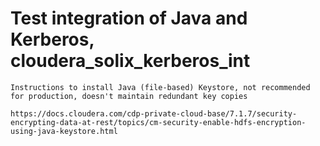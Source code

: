 # Test integration of Java and Kerberos, cloudera_solix_kerberos_int

```
Instructions to install Java (file-based) Keystore, not recommended for production, doesn't maintain redundant key copies

https://docs.cloudera.com/cdp-private-cloud-base/7.1.7/security-encrypting-data-at-rest/topics/cm-security-enable-hdfs-encryption-using-java-keystore.html
```

